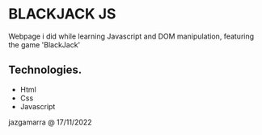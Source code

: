 # BLACKJACK JS 
Webpage i did while learning Javascript and DOM manipulation, featuring the game 'BlackJack'

## Technologies. 
- Html 
- Css 
- Javascript 



jazgamarra @ 17/11/2022
